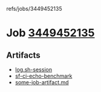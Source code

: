 refs/jobs/3449452135

# Job [3449452135](https://github.com/rokmoln/support-firecloud/runs/3449452135?check_suite_focus=true)

## Artifacts

* [log.sh-session](log.sh-session)
* [sf-ci-echo-benchmark](sf-ci-echo-benchmark)
* [some-job-artifact.md](some-job-artifact.md)

